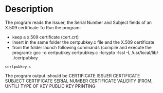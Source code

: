 
# Description
The program reads the Issuer, the Serial Number and Subject fields of an X.509 certificate
To Run the program:
- keep a x.509 certificate (cert.crt) 
-  Insert in the same folder the certpubkey.c file and the X.509 certificate 
- from the folder launch following commands (compile and execute the program):
      gcc -o certpubkey certpubkey.c -lcrypto -lssl -L /usr/local/lib/
     ./certpubkey
 

```
certpubkey.c
```

The program output :should be
CERTIFICATE ISSUER
CERTIFICATE SUBJECT
CERTIFICATE SERIAL NUMBER
CERTIFICATE VALIDITY (FROM, UNTIL)
TYPE OF KEY
PUBLIC KEY PRINTING
